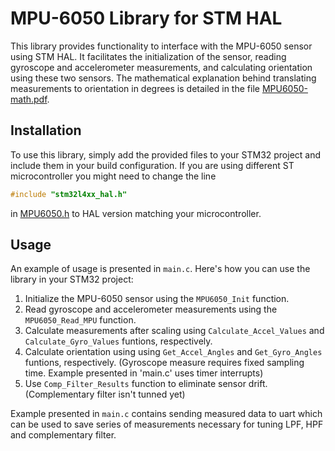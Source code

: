 # MPU-6050 Library for STM HAL

This library provides functionality to interface with the MPU-6050 sensor using STM HAL. It facilitates the initialization of the sensor, reading gyroscope and accelerometer measurements, and calculating orientation using these two sensors. The mathematical explanation behind translating measurements to orientation in degrees is detailed in the file [MPU6050-math.pdf](/Documents/MPU6050-math.pdf).

## Installation

To use this library, simply add the provided files to your STM32 project and include them in your build configuration. If you are using different ST microcontroller you might need to change the line 
``` c
#include "stm32l4xx_hal.h"
```
in [MPU6050.h](/Core/Inc/MPU6050.h)  to HAL version matching your microcontroller.


## Usage

An example of usage is presented in `main.c`. Here's how you can use the library in your STM32 project:

1. Initialize the MPU-6050 sensor using the `MPU6050_Init` function.
2. Read gyroscope and accelerometer measurements using the `MPU6050_Read_MPU` function.
3. Calculate measurements after scaling using `Calculate_Accel_Values` and `Calculate_Gyro_Values` funtions, respectively.
4. Calculate orientation using using `Get_Accel_Angles` and `Get_Gyro_Angles` funtions, respectively. (Gyroscope measure requires fixed sampling time. Example presented in 'main.c' uses timer interrupts)
5. Use `Comp_Filter_Results` function to eliminate sensor drift. (Complementary filter isn't tunned yet)

Example presented in `main.c` contains sending measured data to uart which can be used to save series of measurements necessary for tuning LPF, HPF and complementary filter.
	

